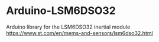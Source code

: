 # Arduino-LSM6DSO32
Arduino library for the LSM6DSO32 inertial module https://www.st.com/en/mems-and-sensors/lsm6dso32.html
